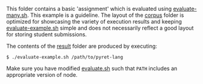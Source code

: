 This folder contains a basic 'assignment' which is evaluated using [evaluate-many.sh](../evaluate/evaluate-many.sh). This example is a guideline. The layout of the [corpus](./corpus) folder is optimized for showcasing the variety of execution results and keeping [evaluate-example.sh](./evaluate-example.sh) simple and does not necessarily reflect a good layout for storing student submissions.

The contents of the [result](./result) folder are produced by executing:

```
$ ./evaluate-example.sh /path/to/pyret-lang
```

Make sure you have modified [evaluate.sh](../evaluate/evaluate.sh#L4) such that `PATH` includes an appropriate version of node.

